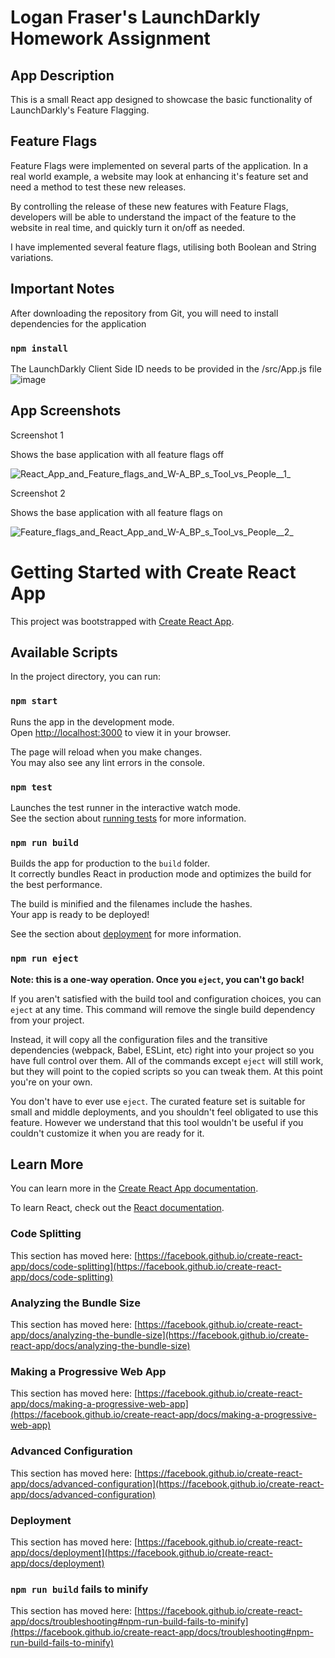# Logan Fraser's LaunchDarkly Homework Assignment

## App Description
This is a small React app designed to showcase the basic functionality of LaunchDarkly's Feature Flagging.

## Feature Flags
Feature Flags were implemented on several parts of the application.
In a real world example, a website may look at enhancing it's feature set and need a method to test these new releases.

By controlling the release of these new features with Feature Flags, developers will be able to understand the impact of the feature to the website in real time, and quickly turn it on/off as needed.

I have implemented several feature flags, utilising both Boolean and String variations.

## Important Notes
After downloading the repository from Git, you will need to install dependencies for the application

### `npm install`

The LaunchDarkly Client Side ID needs to be provided in the /src/App.js file
![image](https://user-images.githubusercontent.com/9441912/194190342-8b6b148f-ae56-4a40-9e5d-d374e78c00fb.png)


## App Screenshots

Screenshot 1

Shows the base application with all feature flags off

![React_App_and_Feature_flags_and_W-A_BP_s_Tool_vs_People__1_](https://user-images.githubusercontent.com/9441912/194189639-cf5bc5de-a902-49c7-bdcb-b04f2a9641da.png)

Screenshot 2

Shows the base application with all feature flags on

![Feature_flags_and_React_App_and_W-A_BP_s_Tool_vs_People__2_](https://user-images.githubusercontent.com/9441912/194189646-bc14ac7b-26a7-4a45-88bc-aca4a7cedb30.png)




# Getting Started with Create React App

This project was bootstrapped with [Create React App](https://github.com/facebook/create-react-app).

## Available Scripts

In the project directory, you can run:

### `npm start`

Runs the app in the development mode.\
Open [http://localhost:3000](http://localhost:3000) to view it in your browser.

The page will reload when you make changes.\
You may also see any lint errors in the console.

### `npm test`

Launches the test runner in the interactive watch mode.\
See the section about [running tests](https://facebook.github.io/create-react-app/docs/running-tests) for more information.

### `npm run build`

Builds the app for production to the `build` folder.\
It correctly bundles React in production mode and optimizes the build for the best performance.

The build is minified and the filenames include the hashes.\
Your app is ready to be deployed!

See the section about [deployment](https://facebook.github.io/create-react-app/docs/deployment) for more information.

### `npm run eject`

**Note: this is a one-way operation. Once you `eject`, you can't go back!**

If you aren't satisfied with the build tool and configuration choices, you can `eject` at any time. This command will remove the single build dependency from your project.

Instead, it will copy all the configuration files and the transitive dependencies (webpack, Babel, ESLint, etc) right into your project so you have full control over them. All of the commands except `eject` will still work, but they will point to the copied scripts so you can tweak them. At this point you're on your own.

You don't have to ever use `eject`. The curated feature set is suitable for small and middle deployments, and you shouldn't feel obligated to use this feature. However we understand that this tool wouldn't be useful if you couldn't customize it when you are ready for it.

## Learn More

You can learn more in the [Create React App documentation](https://facebook.github.io/create-react-app/docs/getting-started).

To learn React, check out the [React documentation](https://reactjs.org/).

### Code Splitting

This section has moved here: [https://facebook.github.io/create-react-app/docs/code-splitting](https://facebook.github.io/create-react-app/docs/code-splitting)

### Analyzing the Bundle Size

This section has moved here: [https://facebook.github.io/create-react-app/docs/analyzing-the-bundle-size](https://facebook.github.io/create-react-app/docs/analyzing-the-bundle-size)

### Making a Progressive Web App

This section has moved here: [https://facebook.github.io/create-react-app/docs/making-a-progressive-web-app](https://facebook.github.io/create-react-app/docs/making-a-progressive-web-app)

### Advanced Configuration

This section has moved here: [https://facebook.github.io/create-react-app/docs/advanced-configuration](https://facebook.github.io/create-react-app/docs/advanced-configuration)

### Deployment

This section has moved here: [https://facebook.github.io/create-react-app/docs/deployment](https://facebook.github.io/create-react-app/docs/deployment)

### `npm run build` fails to minify

This section has moved here: [https://facebook.github.io/create-react-app/docs/troubleshooting#npm-run-build-fails-to-minify](https://facebook.github.io/create-react-app/docs/troubleshooting#npm-run-build-fails-to-minify)

